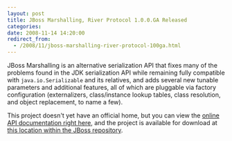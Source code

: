 ```yaml
---
layout: post
title: JBoss Marshalling, River Protocol 1.0.0.GA Released
categories: 
date: 2008-11-14 14:20:00
redirect_from:
  - /2008/11/jboss-marshalling-river-protocol-100ga.html
---
```

 JBoss Marshalling is an alternative serialization API that fixes many of the problems found in the JDK serialization API while remaining fully compatible with `java.io.Serializable` and its relatives, and adds several new tunable parameters and additional features, all of which are pluggable via factory configuration (externalizers, class/instance lookup tables, class resolution, and object replacement, to name a few).

This project doesn't yet have an official home, but you can view the <a href="http://docs.jboss.org/river/1.0.0.GA/api/">online API documentation right here</a>, and the project is available for download at <a href="http://repository.jboss.org/jboss/marshalling/1.0.0.GA/lib/">this location within the JBoss repository</a>.
